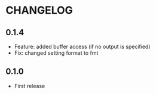 # CHANGELOG

## 0.1.4
- Feature: added buffer access (if no output is specified)
- Fix: changed setting format to fmt

## 0.1.0
- First release
